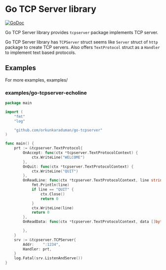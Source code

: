 # Go TCP Server library

[![GoDoc](https://godoc.org/github.com/orkunkaraduman/go-tcpserver?status.svg)](https://godoc.org/github.com/orkunkaraduman/go-tcpserver)

Go TCP Server library provides `tcpserver` package implements TCP server.

Go TCP Server library has `TCPServer` struct
seems like `Server` struct of `http` package to create TCP servers. Also offers
`TextProtocol` struct as a `Handler` to implement text based protocols.

## Examples

For more examples, examples/

### examples/go-tcpserver-echoline

```go
package main

import (
	"fmt"
	"log"

	"github.com/orkunkaraduman/go-tcpserver"
)

func main() {
	prt := &tcpserver.TextProtocol{
		OnAccept: func(ctx *tcpserver.TextProtocolContext) {
			ctx.WriteLine("WELCOME")
		},
		OnQuit: func(ctx *tcpserver.TextProtocolContext) {
			ctx.WriteLine("QUIT")
		},
		OnReadLine: func(ctx *tcpserver.TextProtocolContext, line string) int {
			fmt.Println(line)
			if line == "QUIT" {
				ctx.Close()
				return 0
			}
			ctx.WriteLine(line)
			return 0
		},
		OnReadData: func(ctx *tcpserver.TextProtocolContext, data []byte) {

		},
	}
	srv := &tcpserver.TCPServer{
		Addr:    ":1234",
		Handler: prt,
	}
	log.Fatal(srv.ListenAndServe())
}

```
